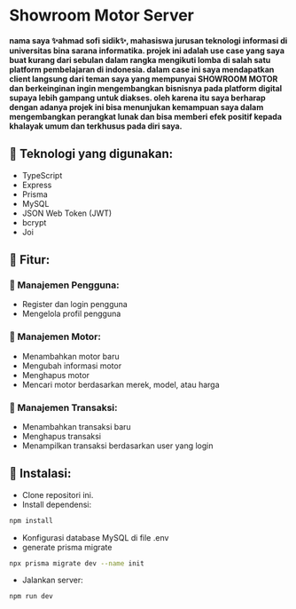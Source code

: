 # Showroom Motor Server

#### nama saya ✨ahmad sofi sidik✨, mahasiswa jurusan teknologi informasi di universitas bina sarana informatika. projek ini adalah use case yang saya buat kurang dari sebulan dalam rangka mengikuti lomba di salah satu platform pembelajaran di indonesia. dalam case ini saya mendapatkan client langsung dari teman saya yang mempunyai SHOWROOM MOTOR dan berkeinginan ingin mengembangkan bisnisnya pada platform digital supaya lebih gampang untuk diakses. oleh karena itu saya berharap dengan adanya projek ini bisa menunjukan kemampuan saya dalam mengembangkan perangkat lunak dan bisa memberi efek positif kepada khalayak umum dan terkhusus pada diri saya.

## 🚀 Teknologi yang digunakan:

- TypeScript
- Express
- Prisma
- MySQL
- JSON Web Token (JWT)
- bcrypt
- Joi

## 🚀 Fitur:

### 🌟 Manajemen Pengguna:

- Register dan login pengguna
- Mengelola profil pengguna

### 🌟 Manajemen Motor:

- Menambahkan motor baru
- Mengubah informasi motor
- Menghapus motor
- Mencari motor berdasarkan merek, model, atau harga

### 🌟 Manajemen Transaksi:

- Menambahkan transaksi baru
- Menghapus transaksi
- Menampilkan transaksi berdasarkan user yang login

## 🚀 Instalasi:

- Clone repositori ini.
- Install dependensi:

```bash
npm install
```

- Konfigurasi database MySQL di file .env
- generate prisma migrate

```bash
npx prisma migrate dev --name init
```

- Jalankan server:

```bash
npm run dev
```
